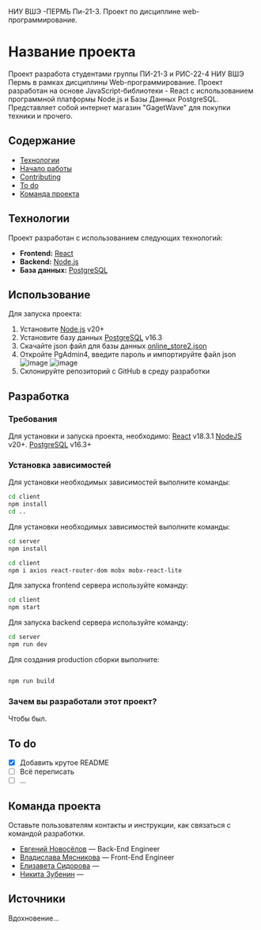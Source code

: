 НИУ ВШЭ -ПЕРМЬ Пи-21-3.
Проект по дисциплине web-программирование. 
# Название проекта
Проект разработа студентами группы ПИ-21-3 и РИС-22-4 НИУ ВШЭ Пермь в рамках дисциплины Web-программирование.
Проект разработан на основе JavaScript-библиотеки - React с использованием программной платформы Node.js и Базы Данных PostgreSQL.
Представляет собой интернет магазин "GagetWave" для покупки техники и прочего.

## Содержание
- [Технологии](#технологии)
- [Начало работы](#начало-работы)
- [Contributing](#contributing)
- [To do](#to-do)
- [Команда проекта](#команда-проекта)

## Технологии
Проект разработан с использованием следующих технологий:
- **Frontend:** [React](https://react.dev/)
- **Backend:** [Node.js](https://nodejs.org/en)
- **База данных:** [PostgreSQL](https://www.postgresql.org/)

## Использование
Для запуска проекта:
1. Установите [Node.js](https://nodejs.org/en) v20+
2. Установите базу данных [PostgreSQL](https://www.enterprisedb.com/downloads/postgres-postgresql-downloads) v16.3
3. Скачайте json файл для базы данных [online_store2.json](https://github.com/user-attachments/files/15943981/online_store2.json)
4. Откройте PgAdmin4, введите пароль и импортируйте файл json
![image](https://github.com/Johny314/online_store_REACT_NODE/assets/115394426/f4cc9f08-ad81-4325-b605-e925fc3bde52)
![image](https://github.com/Johny314/online_store_REACT_NODE/assets/115394426/f52ee702-1844-41b0-8c87-1671802ecc73)
5. Склонируйте репозиторий с GitHub в среду разработки


## Разработка

### Требования
Для установки и запуска проекта, необходимо:
[React](https://react.dev/) v18.3.1
[NodeJS](https://nodejs.org/) v20+.
[PostgreSQL](https://www.postgresql.org/) v16.3+

### Установка зависимостей
Для установки необходимых зависимостей выполните команды:
```bash
cd client
npm install
cd ..
```
Для установки необходимых зависимостей выполните команды:
```bash
cd server
npm install
```
```bash
cd client
npm i axios react-router-dom mobx mobx-react-lite
```
Для запуска frontend сервера используйте команду:
```bash
cd client
npm start
```
Для запуска backend сервера используйте команду:
```bash
cd server
npm run dev
```
Для создания production сборки выполните:
```bash

npm run build
```
### Зачем вы разработали этот проект?
Чтобы был.

## To do
- [x] Добавить крутое README
- [ ] Всё переписать
- [ ] ...

## Команда проекта
Оставьте пользователям контакты и инструкции, как связаться с командой разработки.

- [Евгений Новосёлов]() — Back-End Engineer
- [Владислава Мясникова]() — Front-End Engineer
- [Елизавета Сидорова]() — 
- [Никита Зубенин]() — 

## Источники
Вдохновение...
